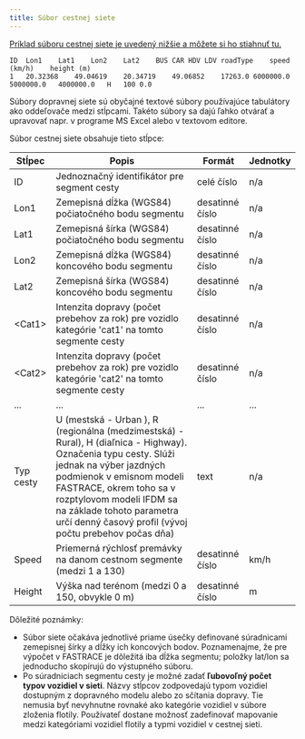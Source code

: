 ```yaml
---
title: Súbor cestnej siete
---
```



[Príklad súboru cestnej siete je uvedený nižšie a môžete si ho stiahnuť tu.](./files/network.txt)

```
ID	Lon1	Lat1	Lon2	Lat2	BUS	CAR	HDV	LDV	roadType	speed (km/h)	height (m)
1	20.32368	49.04619	20.34719	49.06852	17263.0	6000000.0	5000000.0	4000000.0	H	100	0.0
```

Súbory dopravnej siete sú obyčajné textové súbory používajúce tabulátory ako oddeľovače medzi stĺpcami. Takéto súbory sa dajú ľahko otvárať a upravovať napr. v programe MS Excel alebo v textovom editore. 

Súbor cestnej siete obsahuje tieto stĺpce:

| Stĺpec    | Popis                                                                                                                                                                                                                                                                                                                                                                                | Formát | Jednotky |
| --------- | ------------------------------------------------------------------------------------------------------------------------------------------------------------------------------------------------------------------------------------------------------------------------------------------------------------------------------------------------------------------------------------------ | ------ | ----- |
| ID        | Jednoznačný identifikátor pre segment cesty                                                                                                                                                                                                                                                                                                                                      | celé číslo    | n/a   |
| Lon1      |Zemepisná dĺžka (WGS84) počiatočného bodu segmentu                                                                                                                                                                                                                                                                                                                                                | desatinné číslo  | n/a   |
| Lat1      | Zemepisná šírka (WGS84) počiatočného bodu segmentu                                                                                                                                                                                                                                                                                                                                                | desatinné číslo  | n/a   |
| Lon2      | Zemepisná dĺžka (WGS84) koncového bodu segmentu                                                                                                                                                                                                                                                                                                                                                   | desatinné číslo  | n/a   |
| Lat2      | Zemepisná šírka (WGS84) koncového bodu segmentu                                                                                                                                                                                                                                                                                                                                                     | desatinné číslo  | n/a   |
| <Cat1\>   | Intenzita dopravy (počet prebehov za rok) pre vozidlo kategórie  'cat1' na tomto segmente cesty                                                                                                                                                                                                                                                                                                                              | desatinné číslo  | n/a   |
| <Cat2\>   | Intenzita dopravy (počet prebehov za rok) pre vozidlo kategórie 'cat2' na tomto segmente cesty                                                                                                                                                                                                                                                                                                                             | desatinné číslo  | n/a   |
| ...       | ...                                                                                                                                                                                                                                                                                                                                                                                        | ...    | ...   |
| Typ cesty | U (mestská - Urban ), R (regionálna (medzimestská) - Rural), H (diaľnica - Highway). Označenia typu cesty. Slúži jednak na výber jazdných podmienok v emisnom  modeli FASTRACE, okrem toho sa v rozptylovom modeli IFDM sa na základe tohoto parametra určí denný časový profil (vývoj počtu prebehov počas dňa)| text   | n/a   |
| Speed     | Priemerná rýchlosť premávky na danom cestnom segmente (medzi 1 a 130)| desatinné číslo | km/h  |
| Height    | Výška nad terénom (medzi 0 a 150, obvykle 0 m)   | desatinné číslo  | m     |

Dôležité poznámky:

- Súbor siete očakáva jednotlivé priame úsečky definované súradnicami zemepisnej šírky a dĺžky ich koncových bodov. Poznamenajme, že pre výpočet v FASTRACE je dôležitá iba dĺžka segmentu; položky lat/lon sa jednoducho skopírujú do výstupného súboru.
- Po súradniciach segmentu cesty je možné zadať **ľubovoľný počet typov vozidiel v sieti**. Názvy stĺpcov zodpovedajú typom vozidiel dostupným z dopravného modelu alebo zo sčítania dopravy. Tie nemusia byť nevyhnutne rovnaké ako kategórie vozidiel v súbore zloženia flotily. Používateľ dostane možnosť zadefinovať mapovanie medzi kategóriami vozidiel flotily a typmi vozidiel v cestnej sieti.


